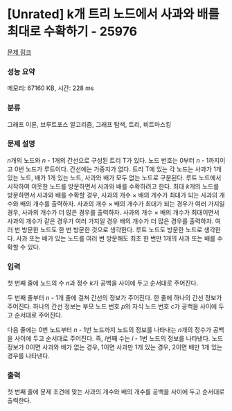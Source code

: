 # [Unrated] k개 트리 노드에서 사과와 배를 최대로 수확하기 - 25976 

[문제 링크](https://www.acmicpc.net/problem/25976) 

### 성능 요약

메모리: 67160 KB, 시간: 228 ms

### 분류

그래프 이론, 브루트포스 알고리즘, 그래프 탐색, 트리, 비트마스킹

### 문제 설명

<p><em>n</em>개의 노드와 <em>n </em>- 1개의 간선으로 구성된 트리 T가 있다. 노드 번호는 0부터 <em>n </em>- 1까지이고 0번 노드가 루트이다. 간선에는 가중치가 없다. 트리 T에 있는 각 노드는 사과가 1개 있는 노드, 배가 1개 있는 노드, 사과와 배가 모두 없는 노드로 구분된다. 루트 노드에서 시작하여 이웃한 노드를 방문하면서 사과와 배를 수확하려고 한다. 최대 <em>k</em>개의 노드를 방문하면서 사과와 배를 수확할 경우, 사과의 개수 × 배의 개수가 최대가 되는 사과의 개수와 배의 개수를 출력하자. 사과의 개수 × 배의 개수가 최대가 되는 경우가 여러 가지일 경우, 사과의 개수가 더 많은 경우를 출력하자. 사과의 개수 × 배의 개수가 최대이면서 사과의 개수가 같은 경우가 여러 가지일 경우 배의 개수가 더 많은 경우를 출력하자. 여러 번 방문한 노드도 한 번 방문한 것으로 생각한다. 루트 노드도 방문한 노드로 생각한다. 사과 또는 배가 있는 노드를 여러 번 방문해도 최초 한 번만 1개의 사과 또는 배를 수확할 수 있다.</p>

### 입력 

 <p>첫 번째 줄에 노드의 수 <em>n</em>과 정수 <em>k</em>가 공백을 사이에 두고 순서대로 주어진다.</p>

<p>두 번째 줄부터 <em>n </em>- 1개 줄에 걸쳐 간선의 정보가 주어진다. 한 줄에 하나의 간선 정보가 주어진다. 하나의 간선 정보는 부모 노드 번호 <em>p</em>와 자식 노드 번호 <em>c</em>가 공백을 사이에 두고 순서대로 주어진다.</p>

<p>다음 줄에는 0번 노드부터 <em>n </em>- 1번 노드까지 노드의 정보를 나타내는 <em>n</em>개의 정수가 공백을 사이에 두고 순서대로 주어진다. 즉, <em>i</em>번째 수는 <em>i </em>- 1번 노드의 정보를 나타낸다. 노드 정보가 0이면 사과와 배가 없는 경우, 1이면 사과만 1개 있는 경우, 2이면 배만 1개 있는 경우를 나타낸다.</p>

### 출력 

 <p>첫 번째 줄에 문제 조건에 맞는 사과의 개수와 배의 개수를 공백을 사이에 두고 순서대로 출력한다.</p>

